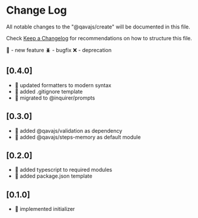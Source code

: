 # Change Log

All notable changes to the "@qavajs/create" will be documented in this file.

Check [Keep a Changelog](http://keepachangelog.com/) for recommendations on how to structure this file.

:rocket: - new feature
:beetle: - bugfix
:x: - deprecation

## [0.4.0]
- :rocket: updated formatters to modern syntax
- :rocket: added .gitignore template
- :rocket: migrated to @inquirer/prompts

## [0.3.0]
- :rocket: added @qavajs/validation as dependency
- :rocket: added @qavajs/steps-memory as default module

## [0.2.0]
- :rocket: added typescript to required modules
- :rocket: added package.json template

## [0.1.0]
- :rocket: implemented initializer
